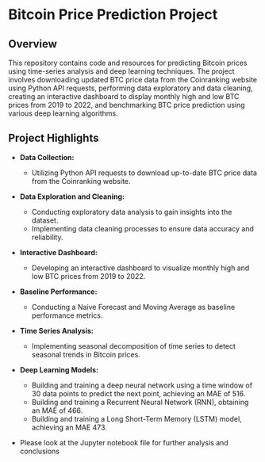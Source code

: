 # Bitcoin Price Prediction Project

## Overview

This repository contains code and resources for predicting Bitcoin prices using time-series analysis and deep learning techniques. The project involves downloading updated BTC price data from the Coinranking website using Python API requests, performing data exploratory and data cleaning, creating an interactive dashboard to display monthly high and low BTC prices from 2019 to 2022, and benchmarking BTC price prediction using various deep learning algorithms. 

## Project Highlights

- **Data Collection:**
  - Utilizing Python API requests to download up-to-date BTC price data from the Coinranking website.

- **Data Exploration and Cleaning:**
  - Conducting exploratory data analysis to gain insights into the dataset.
  - Implementing data cleaning processes to ensure data accuracy and reliability.

- **Interactive Dashboard:**
  - Developing an interactive dashboard to visualize monthly high and low BTC prices from 2019 to 2022.

- **Baseline Performance:**
  - Conducting a Naive Forecast and Moving Average as baseline performance metrics.

- **Time Series Analysis:**
  - Implementing seasonal decomposition of time series to detect seasonal trends in Bitcoin prices.

- **Deep Learning Models:**
  - Building and training a deep neural network using a time window of 30 data points to predict the next point, achieving an MAE of 516.
  - Building and training a Recurrent Neural Network (RNN), obtaining an MAE of 466.
  - Building and training a Long Short-Term Memory (LSTM) model, achieving an MAE 473.

- Please look at the Jupyter notebook file for further analysis and conclusions 
